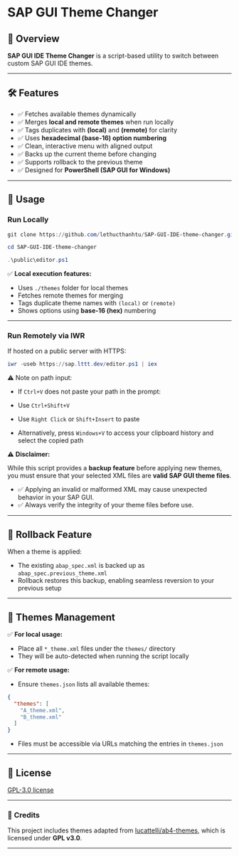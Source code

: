# SAP GUI Theme Changer

## 📄 Overview

**SAP GUI IDE Theme Changer** is a script-based utility to switch between custom SAP GUI IDE themes.

---

## 🛠️ Features

* ✅ Fetches available themes dynamically
* ✅ Merges **local and remote themes** when run locally
* ✅ Tags duplicates with **(local)** and **(remote)** for clarity
* ✅ Uses **hexadecimal (base-16) option numbering**
* ✅ Clean, interactive menu with aligned output
* ✅ Backs up the current theme before changing
* ✅ Supports rollback to the previous theme
* ✅ Designed for **PowerShell (SAP GUI for Windows)**

---

## 🚀 Usage

### **Run Locally**

```powershell
git clone https://github.com/lethucthanhtu/SAP-GUI-IDE-theme-changer.git
```

```powershell
cd SAP-GUI-IDE-theme-changer
```

```powershell
.\public\editor.ps1
```

✅ **Local execution features:**

* Uses `./themes` folder for local themes
* Fetches remote themes for merging
* Tags duplicate theme names with `(local)` or `(remote)`
* Shows options using **base-16 (hex)** numbering

---

### **Run Remotely via IWR**

If hosted on a public server with HTTPS:

```powershell
iwr -useb https://sap.lttt.dev/editor.ps1 | iex
```

⚠️ Note on path input:

* If `Ctrl+V` does not paste your path in the prompt:

* Use `Ctrl+Shift+V`

* Use `Right Click` or `Shift+Insert` to paste

* Alternatively, press `Windows+V` to access your clipboard history and select the copied path

⚠️ **Disclaimer:**

While this script provides a **backup feature** before applying new themes,
you must ensure that your selected XML files are **valid SAP GUI theme files**.

* ✅ Applying an invalid or malformed XML may cause unexpected behavior in your SAP GUI.
* ✅ Always verify the integrity of your theme files before use.

---

## 🔄 Rollback Feature

When a theme is applied:

* The existing `abap_spec.xml` is backed up as `abap_spec.previous_theme.xml`
* Rollback restores this backup, enabling seamless reversion to your previous setup

---

## 📂 Themes Management

✅ **For local usage:**

* Place all `*_theme.xml` files under the `themes/` directory
* They will be auto-detected when running the script locally

✅ **For remote usage:**

* Ensure `themes.json` lists all available themes:

```json
{
  "themes": [
    "A_theme.xml",
    "B_theme.xml"
  ]
}
```

* Files must be accessible via URLs matching the entries in `themes.json`

---

## 📝 License

[GPL-3.0 license](./LICENSE)

---

### 🙏 **Credits**

This project includes themes adapted from [lucattelli/ab4-themes](https://github.com/lucattelli/ab4-themes),
which is licensed under **GPL v3.0**.

---
